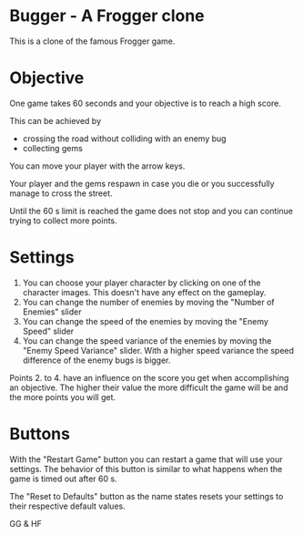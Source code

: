 Bugger - A Frogger clone
===============================

This is a clone of the famous Frogger game.

Objective
===

One game takes 60 seconds and your objective is to reach a high score.

This can be achieved by

- crossing the road without colliding with an enemy bug
- collecting gems

You can move your player with the arrow keys.

Your player and the gems respawn in case you die or you successfully manage to cross the street.

Until the 60 s limit is reached the game does not stop and you can continue trying to collect more points.

Settings
===

1. You can choose your player character by clicking on one of the character images. This doesn't have any effect on the gameplay.
2. You can change the number of enemies by moving the "Number of Enemies" slider
3. You can change the speed of the enemies by moving the "Enemy Speed" slider
4. You can change the speed variance of the enemies by moving the "Enemy Speed Variance" slider. With a higher speed variance the speed difference of the enemy bugs is bigger.

 Points 2. to 4. have an influence on the score you get when accomplishing an objective. The higher their value the more difficult the game will be and the more points you will get.

Buttons
===
With the "Restart Game" button you can restart a game that will use your settings. The behavior of this button is similar to what happens when the game is timed out after 60 s.

The "Reset to Defaults" button as the name states resets your settings to their respective default values.




GG & HF

